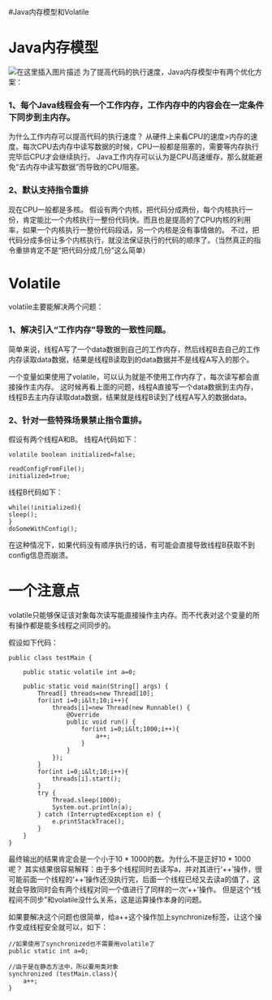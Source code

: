 #Java内存模型和Volatile
# Java内存模型

<img src="https://img-blog.csdnimg.cn/20190629171938923.png?x-oss-process=image/watermark,type_ZmFuZ3poZW5naGVpdGk,shadow_10,text_aHR0cHM6Ly94dWppYWppYS5ibG9nLmNzZG4ubmV0,size_16,color_FFFFFF,t_70" alt="在这里插入图片描述"> 为了提高代码的执行速度，Java内存模型中有两个优化方案：

### 1、每个Java线程会有一个工作内存，工作内存中的内容会在一定条件下同步到主内存。

>  
 为什么工作内存可以提高代码的执行速度？ 从硬件上来看CPU的速度&gt;内存的速度。每次CPU去内存中读写数据的时候，CPU一般都是阻塞的，需要等内存执行完毕后CPU才会继续执行。 Java工作内存可以认为是CPU高速缓存，那么就能避免“去内存中读写数据”而导致的CPU阻塞。 


### 2、默认支持指令重排

>  
 现在CPU一般都是多核。 假设有两个内核，把代码分成两份，每个内核执行一份，肯定能比一个内核执行一整份代码快。而且也是提高的了CPU内核的利用率，如果一个内核执行一整份代码段话，另一个内核是没有事情做的。 不过，把代码分成多份让多个内核执行，就没法保证执行的代码的顺序了。（当然真正的指令重排肯定不是“把代码分成几份”这么简单） 


# Volatile

volatile主要能解决两个问题：

### 1、解决引入“工作内存”导致的一致性问题。

简单来说，线程A写了一个data数据到自己的工作内存，然后线程B去自己的工作内存读取data数据，结果是线程B读取到的data数据并不是线程A写入的那个。

一个变量如果使用了volatile，可以认为就是不使用工作内存了，每次读写都会直接操作主内存。 这时候再看上面的问题，线程A直接写一个data数据到主内存，线程B去主内存读取data数据，结果就是线程B读到了线程A写入的数据data。

### 2、针对一些特殊场景禁止指令重排。

假设有两个线程A和B。 线程A代码如下：

```
volatile boolean initialized=false;

readConfigFromFile();
initialized=true;

```

线程B代码如下：

```
while(!initialized){
sleep();
}
doSomeWithConfig();

```

在这种情况下，如果代码没有顺序执行的话，有可能会直接导致线程B获取不到config信息而崩溃。

# 一个注意点

volatile只能够保证该对象每次读写能直接操作主内存。而不代表对这个变量的所有操作都是能多线程之间同步的。

假设如下代码：

```
public class testMain {

    public static volatile int a=0;
    
    public static void main(String[] args) {
        Thread[] threads=new Thread[10];
        for(int i=0;i&lt;10;i++){
            threads[i]=new Thread(new Runnable() {
                @Override
                public void run() {
                    for(int i=0;i&lt;1000;i++){
                        a++;
                    }
                }
            });
        }
        for(int i=0;i&lt;10;i++){
            threads[i].start();
        }
        try {
            Thread.sleep(1000);
            System.out.println(a);
        } catch (InterruptedException e) {
            e.printStackTrace();
        }
    }
}

```

最终输出的结果肯定会是一个小于10 * 1000的数。为什么不是正好10 * 1000呢？ 其实结果很容易解释：由于多个线程同时去读写a，并对其进行‘++’操作，很可能前面一个线程的‘++’操作还没执行完，后面一个线程已经又去读a的值了，这就会导致同时会有两个线程对同一个值进行了同样的一次’++'操作。 但是这个“线程间不同步”和volatile没什么关系，这是运算操作本身的问题。

如果要解决这个问题也很简单，给a++这个操作加上synchronize标签，让这个操作变成线程安全就可以，如下：

```
//如果使用了synchronized也不需要用volatile了
public static int a=0;

//由于是在静态方法中，所以要用类对象
synchronized (testMain.class){
    a++;
}

```